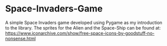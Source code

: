 # Space-Invaders-Game
A simple Space Invaders game developed using Pygame as my introduction to the library.
The sprites for the Alien and the Space-Ship can be found at: https://www.iconarchive.com/show/free-space-icons-by-goodstuff-no-nonsense.html
